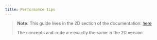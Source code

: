 ```yaml
---
title: Performance tips
---
```


> **Note:** This guide lives in the 2D section of the documentation: [here](../../basics/level-graphs.md)
>
> The concepts and code are exactly the same in the 2D version.